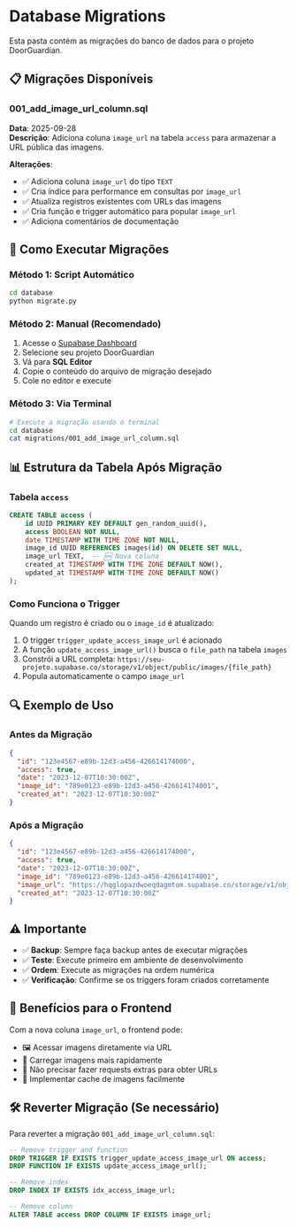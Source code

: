 # Database Migrations

Esta pasta contém as migrações do banco de dados para o projeto DoorGuardian.

## 📋 Migrações Disponíveis

### 001_add_image_url_column.sql

**Data**: 2025-09-28  
**Descrição**: Adiciona coluna `image_url` na tabela `access` para armazenar a URL pública das imagens.

**Alterações**:

- ✅ Adiciona coluna `image_url` do tipo `TEXT`
- ✅ Cria índice para performance em consultas por `image_url`
- ✅ Atualiza registros existentes com URLs das imagens
- ✅ Cria função e trigger automático para popular `image_url`
- ✅ Adiciona comentários de documentação

## 🚀 Como Executar Migrações

### Método 1: Script Automático

```bash
cd database
python migrate.py
```

### Método 2: Manual (Recomendado)

1. Acesse o [Supabase Dashboard](https://supabase.com/dashboard)
2. Selecione seu projeto DoorGuardian
3. Vá para **SQL Editor**
4. Copie o conteúdo do arquivo de migração desejado
5. Cole no editor e execute

### Método 3: Via Terminal

```bash
# Execute a migração usando o terminal
cd database
cat migrations/001_add_image_url_column.sql
```

## 📊 Estrutura da Tabela Após Migração

### Tabela `access`

```sql
CREATE TABLE access (
    id UUID PRIMARY KEY DEFAULT gen_random_uuid(),
    access BOOLEAN NOT NULL,
    date TIMESTAMP WITH TIME ZONE NOT NULL,
    image_id UUID REFERENCES images(id) ON DELETE SET NULL,
    image_url TEXT,  -- 🆕 Nova coluna
    created_at TIMESTAMP WITH TIME ZONE DEFAULT NOW(),
    updated_at TIMESTAMP WITH TIME ZONE DEFAULT NOW()
);
```

### Como Funciona o Trigger

Quando um registro é criado ou o `image_id` é atualizado:

1. O trigger `trigger_update_access_image_url` é acionado
2. A função `update_access_image_url()` busca o `file_path` na tabela `images`
3. Constrói a URL completa: `https://seu-projeto.supabase.co/storage/v1/object/public/images/{file_path}`
4. Popula automaticamente o campo `image_url`

## 🔍 Exemplo de Uso

### Antes da Migração

```json
{
  "id": "123e4567-e89b-12d3-a456-426614174000",
  "access": true,
  "date": "2023-12-07T10:30:00Z",
  "image_id": "789e0123-e89b-12d3-a456-426614174001",
  "created_at": "2023-12-07T10:30:00Z"
}
```

### Após a Migração

```json
{
  "id": "123e4567-e89b-12d3-a456-426614174000",
  "access": true,
  "date": "2023-12-07T10:30:00Z",
  "image_id": "789e0123-e89b-12d3-a456-426614174001",
  "image_url": "https://hqglopazdwoeqdagmtom.supabase.co/storage/v1/object/public/images/access_images/uuid-name.jpg",
  "created_at": "2023-12-07T10:30:00Z"
}
```

## ⚠️ Importante

- ✅ **Backup**: Sempre faça backup antes de executar migrações
- ✅ **Teste**: Execute primeiro em ambiente de desenvolvimento
- ✅ **Ordem**: Execute as migrações na ordem numérica
- ✅ **Verificação**: Confirme se os triggers foram criados corretamente

## 📱 Benefícios para o Frontend

Com a nova coluna `image_url`, o frontend pode:

- 🖼️ Acessar imagens diretamente via URL
- 🚀 Carregar imagens mais rapidamente
- 🔄 Não precisar fazer requests extras para obter URLs
- 📱 Implementar cache de imagens facilmente

## 🛠️ Reverter Migração (Se necessário)

Para reverter a migração `001_add_image_url_column.sql`:

```sql
-- Remove trigger and function
DROP TRIGGER IF EXISTS trigger_update_access_image_url ON access;
DROP FUNCTION IF EXISTS update_access_image_url();

-- Remove index
DROP INDEX IF EXISTS idx_access_image_url;

-- Remove column
ALTER TABLE access DROP COLUMN IF EXISTS image_url;
```
